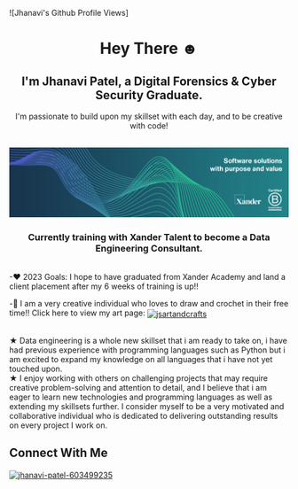 ![Jhanavi's Github Profile Views]
<h1 align="center">Hey There <td>☻</td>
<h2 align="center">I'm Jhanavi Patel, a Digital Forensics & Cyber Security Graduate.</h2>
<p align="center">I'm passionate to build upon my skillset with each day, and to be creative with code!</p>
<br>
<div align="center">
  <img src="https://raw.githubusercontent.com/OliverCadman/OliverCadman/master/assets/images/LinkedIn%20Software%20%26%20Data%20Engineering.png"></img>
  <br>
  <h3>Currently training with Xander Talent to become a Data Engineering Consultant.</h3>
</div>
<br>
-<td>❤</td> 2023 Goals: I hope to have graduated from Xander Academy and land a client placement after my 6 weeks of training is up!!

-:art: I am a very creative individual who loves to draw and crochet in their free time!! 
Click here to view my art page: <a href="https://www.instagram.com/jsartandcrafts/" target="blank"><img align="center" src="https://raw.githubusercontent.com/rahuldkjain/github-profile-readme-generator/master/src/images/icons/Social/instagram.svg" alt="jsartandcrafts" height="30" width="30" /></a>
<br>
<br>
<td>★</td> Data engineering is a whole new skillset that i am ready to take on, i have had previous experience with programming languages such as Python but i am excited to expand my knowledge on all languages that i have not yet touched upon.
<br>
<td>★</td> I enjoy working with others on challenging projects that may require creative problem-solving and attention to detail, and I believe that i am eager to learn new technologies and programming languages as well as extending my skillsets further. I consider myself to be a very motivated and collaborative individual who is dedicated to delivering outstanding results on every project I work on.
</div>
<br>
<h2> Connect With Me</h2>

<a href="https://www.linkedin.com/in/jhanavi-patel-603499235/" target="blank"><img align="center" src="https://cdn.jsdelivr.net/gh/devicons/devicon/icons/linkedin/linkedin-original.svg" alt= "jhanavi-patel-603499235" height="40" width="40" /></a>
<!--
**Jhxnxvi/Jhxnxvi** is a ✨ _special_ ✨ repository because its `README.md` (this file) appears on your GitHub profile.


